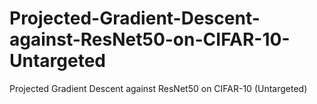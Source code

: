 # Projected-Gradient-Descent-against-ResNet50-on-CIFAR-10-Untargeted
Projected Gradient Descent against ResNet50 on CIFAR-10 (Untargeted)
